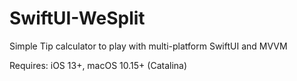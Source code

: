 # SwiftUI-WeSplit

Simple Tip calculator to play with multi-platform SwiftUI and MVVM

Requires: iOS 13+, macOS 10.15+ (Catalina)


